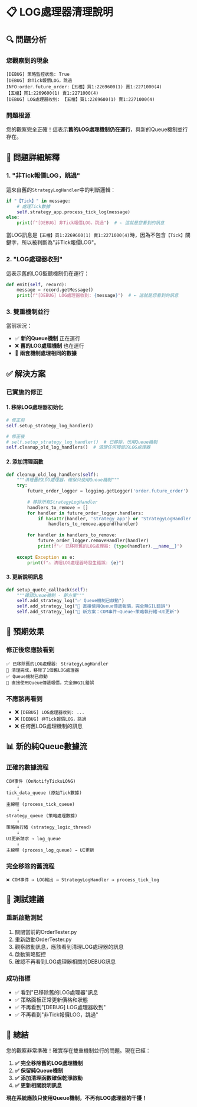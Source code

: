 # 📋 LOG處理器清理說明

## 🔍 **問題分析**

### **您觀察到的現象**
```
[DEBUG] 策略監控狀態: True
[DEBUG] 非Tick報價LOG，跳過
INFO:order.future_order:【五檔】買1:2269600(1) 賣1:2271000(4)
【五檔】買1:2269600(1) 賣1:2271000(4)
[DEBUG] LOG處理器收到: 【五檔】買1:2269600(1) 賣1:2271000(4)
```

### **問題根源**
您的觀察完全正確！這表示**舊的LOG處理機制仍在運行**，與新的Queue機制並行存在。

## 🔧 **問題詳細解釋**

### **1. "非Tick報價LOG，跳過"**
這來自舊的`StrategyLogHandler`中的判斷邏輯：
```python
if "【Tick】" in message:
    # 處理Tick數據
    self.strategy_app.process_tick_log(message)
else:
    print(f"[DEBUG] 非Tick報價LOG，跳過")  # ← 這就是您看到的訊息
```

當LOG訊息是`【五檔】買1:2269600(1) 賣1:2271000(4)`時，因為不包含`【Tick】`關鍵字，所以被判斷為"非Tick報價LOG"。

### **2. "LOG處理器收到"**
這表示舊的LOG監聽機制仍在運行：
```python
def emit(self, record):
    message = record.getMessage()
    print(f"[DEBUG] LOG處理器收到: {message}")  # ← 這就是您看到的訊息
```

### **3. 雙重機制並行**
當前狀況：
- ✅ **新的Queue機制** 正在運行
- ❌ **舊的LOG處理機制** 也在運行
- 🔄 **兩套機制處理相同的數據**

## ✅ **解決方案**

### **已實施的修正**

#### **1. 移除LOG處理器初始化**
```python
# 修正前
self.setup_strategy_log_handler()

# 修正後
# self.setup_strategy_log_handler()  # 已移除，改用Queue機制
self.cleanup_old_log_handlers()  # 清理任何殘留的LOG處理器
```

#### **2. 添加清理函數**
```python
def cleanup_old_log_handlers(self):
    """清理舊的LOG處理器，確保只使用Queue機制"""
    try:
        future_order_logger = logging.getLogger('order.future_order')
        
        # 移除所有StrategyLogHandler
        handlers_to_remove = []
        for handler in future_order_logger.handlers:
            if hasattr(handler, 'strategy_app') or 'StrategyLogHandler' in str(type(handler)):
                handlers_to_remove.append(handler)
        
        for handler in handlers_to_remove:
            future_order_logger.removeHandler(handler)
            print(f"✅ 已移除舊的LOG處理器: {type(handler).__name__}")
            
    except Exception as e:
        print(f"⚠️ 清理LOG處理器時發生錯誤: {e}")
```

#### **3. 更新說明訊息**
```python
def setup_quote_callback(self):
    """確認Queue機制 - 新方案"""
    self.add_strategy_log("✅ Queue機制已啟動")
    self.add_strategy_log("📡 直接使用Queue傳遞報價，完全無GIL錯誤")
    self.add_strategy_log("🎯 新方案：COM事件→Queue→策略執行緒→UI更新")
```

## 🎯 **預期效果**

### **修正後您應該看到**
```
✅ 已移除舊的LOG處理器: StrategyLogHandler
🎯 清理完成，移除了1個舊LOG處理器
✅ Queue機制已啟動
📡 直接使用Queue傳遞報價，完全無GIL錯誤
```

### **不應該再看到**
- ❌ `[DEBUG] LOG處理器收到: ...`
- ❌ `[DEBUG] 非Tick報價LOG，跳過`
- ❌ 任何舊LOG處理機制的訊息

## 📊 **新的純Queue數據流**

### **正確的數據流程**
```
COM事件 (OnNotifyTicksLONG)
    ↓
tick_data_queue (原始Tick數據)
    ↓
主線程 (process_tick_queue)
    ↓
strategy_queue (策略處理數據)
    ↓
策略執行緒 (strategy_logic_thread)
    ↓
UI更新請求 → log_queue
    ↓
主線程 (process_log_queue) → UI更新
```

### **完全移除的舊流程**
```
❌ COM事件 → LOG輸出 → StrategyLogHandler → process_tick_log
```

## 🚀 **測試建議**

### **重新啟動測試**
1. 關閉當前的OrderTester.py
2. 重新啟動OrderTester.py
3. 觀察啟動訊息，應該看到清理LOG處理器的訊息
4. 啟動策略監控
5. 確認不再看到LOG處理器相關的DEBUG訊息

### **成功指標**
- ✅ 看到"已移除舊的LOG處理器"訊息
- ✅ 策略面板正常更新價格和狀態
- ✅ 不再看到"[DEBUG] LOG處理器收到"
- ✅ 不再看到"非Tick報價LOG，跳過"

## 📝 **總結**

您的觀察非常準確！確實存在雙重機制並行的問題。現在已經：

1. **✅ 完全移除舊的LOG處理機制**
2. **✅ 保留純Queue機制**
3. **✅ 添加清理函數確保乾淨啟動**
4. **✅ 更新相關說明訊息**

**現在系統應該只使用Queue機制，不再有LOG處理器的干擾！**
